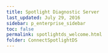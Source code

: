 ```yaml
---
title: Spotlight Diagnostic Server
last_updated: July 29, 2016
sidebar: p_enterprise_sidebar
toc: false
permalink: spotlightds_welcome.html
folder: ConnectSpotlightDS
---
```

